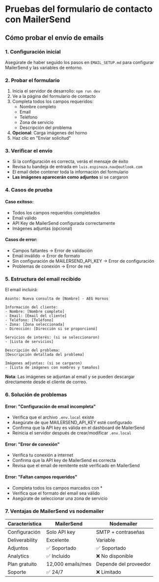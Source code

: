 # Pruebas del formulario de contacto con MailerSend

## Cómo probar el envío de emails

### 1. Configuración inicial
Asegúrate de haber seguido los pasos en `EMAIL_SETUP.md` para configurar MailerSend y las variables de entorno.

### 2. Probar el formulario
1. Inicia el servidor de desarrollo: `npm run dev`
2. Ve a la página del formulario de contacto
3. Completa todos los campos requeridos:
   - Nombre completo
   - Email
   - Teléfono
   - Zona de servicio
   - Descripción del problema
4. **Opcional**: Carga imágenes del horno
5. Haz clic en "Enviar solicitud"

### 3. Verificar el envío
- Si la configuración es correcta, verás el mensaje de éxito
- Revisa tu bandeja de entrada en `luis.espinoza.nav@outlook.com`
- El email debe contener toda la información del formulario
- **Las imágenes aparecerán como adjuntos** si se cargaron

### 4. Casos de prueba

#### Caso exitoso:
- Todos los campos requeridos completados
- Email válido
- API Key de MailerSend configurada correctamente
- Imágenes adjuntas (opcional)

#### Casos de error:
- Campos faltantes → Error de validación
- Email inválido → Error de formato
- Sin configuración de MAILERSEND_API_KEY → Error de configuración
- Problemas de conexión → Error de red

### 5. Estructura del email recibido
El email incluirá:
```
Asunto: Nueva consulta de [Nombre] - AEG Hornos

Información del cliente:
- Nombre: [Nombre completo]
- Email: [Email del cliente]
- Teléfono: [Teléfono]
- Zona: [Zona seleccionada]
- Dirección: [Dirección si se proporcionó]

Servicios de interés: (si se seleccionaron)
- [Lista de servicios]

Descripción del problema:
[Descripción detallada del problema]

Imágenes adjuntas: (si se cargaron)
- [Lista de imágenes con nombres y tamaños]
```

**Nota**: Las imágenes se adjuntan al email y se pueden descargar directamente desde el cliente de correo.

### 6. Solución de problemas

#### Error: "Configuración de email incompleta"
- Verifica que el archivo `.env.local` existe
- Asegúrate de que MAILERSEND_API_KEY esté configurado
- Confirma que la API key es válida en el dashboard de MailerSend
- Reinicia el servidor después de crear/modificar `.env.local`

#### Error: "Error de conexión"
- Verifica tu conexión a internet
- Confirma que la API key de MailerSend es correcta
- Revisa que el email de remitente esté verificado en MailerSend

#### Error: "Faltan campos requeridos"
- Completa todos los campos marcados con *
- Verifica que el formato del email sea válido
- Asegúrate de seleccionar una zona de servicio

### 7. Ventajas de MailerSend vs nodemailer

| Característica | MailerSend | Nodemailer |
|----------------|------------|------------|
| Configuración | Solo API key | SMTP + contraseñas |
| Deliverability | Excelente | Variable |
| Adjuntos | ✅ Soportado | ✅ Soportado |
| Analytics | ✅ Incluido | ❌ No disponible |
| Plan gratuito | 12,000 emails/mes | Depende del proveedor |
| Soporte | ✅ 24/7 | ❌ Limitado | 